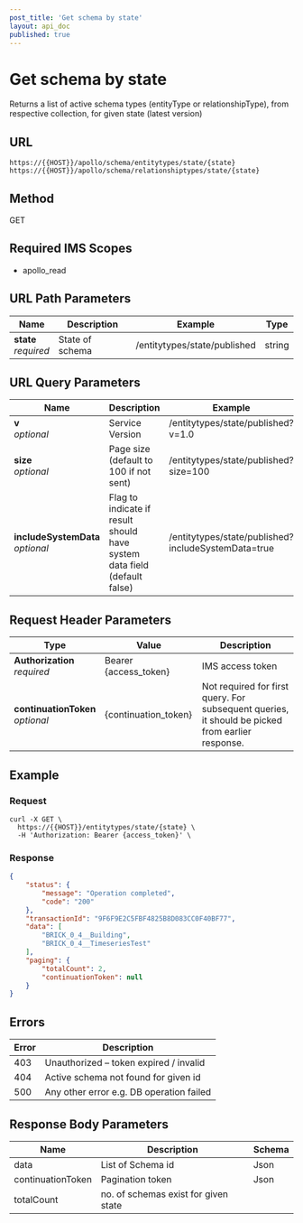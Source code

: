 ```yaml
---
post_title: 'Get schema by state'
layout: api_doc
published: true
---
```

# Get schema by state

Returns a list of active schema types (entityType or relationshipType), from respective collection, for given state (latest version)

## URL

`https://{{HOST}}/apollo/schema/entitytypes/state/{state}`
`https://{{HOST}}/apollo/schema/relationshiptypes/state/{state}`

## Method

<div class="get">GET</div>

## Required IMS Scopes

* apollo_read

## URL Path Parameters

|Name|Description|Example|Type|
|---|---|---|---|
|**state** <br>*required*|State of schema|/entitytypes/state/published|string|

## URL Query Parameters

|Name|Description|Example|Type|
|---|---|---|---|
|**v** <br>*optional*|Service Version|/entitytypes/state/published?v=1.0|Number|
|**size** <br>*optional*|Page size (default to 100 if not sent)|/entitytypes/state/published?size=100|Number|
|**includeSystemData** <br>*optional*|Flag to indicate if result should have system data field  (default false)|/entitytypes/state/published?includeSystemData=true|Boolean|

## Request Header Parameters

|Type|Value|Description|
|---|---|---|
|**Authorization** <br>*required*|Bearer {access_token}|IMS access token|
|**continuationToken** <br>*optional*|{continuation_token}|Not required for first query. For subsequent queries, it should be picked from earlier response.|

## Example

### Request

```shell
curl -X GET \
  https://{{HOST}}/entitytypes/state/{state} \
  -H 'Authorization: Bearer {access_token}' \
```

### Response

```json
{
    "status": {
        "message": "Operation completed",
        "code": "200"
    },
    "transactionId": "9F6F9E2C5FBF4825B8D083CC0F40BF77",
    "data": [
        "BRICK_0_4__Building",
        "BRICK_0_4__TimeseriesTest"
    ],
    "paging": {
        "totalCount": 2,
        "continuationToken": null
    }
}
```

## Errors

|Error|Description|
|---|---|
|403|Unauthorized – token expired / invalid  |
|404|Active schema not found for given id	 |
|500|Any other error e.g. DB operation failed|

## Response Body Parameters

|Name|Description|Schema|
|---|---|---|
|data          |List of Schema id|Json |
|continuationToken     |Pagination token|Json|
|totalCount| no. of schemas exist for given state |
